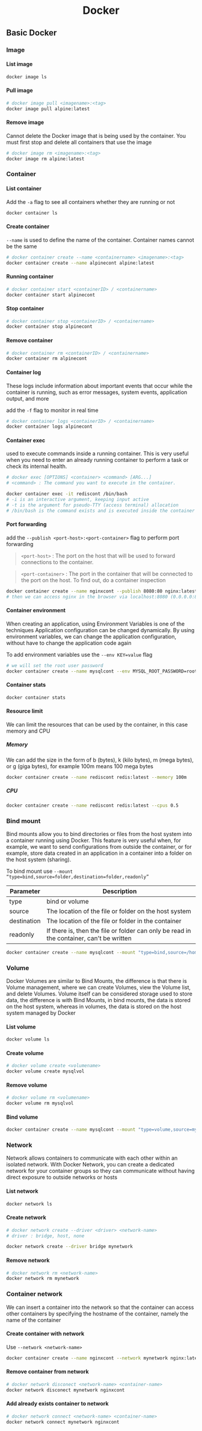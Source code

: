 <h1 align="center">Docker</h1>

## Basic Docker

### Image

#### List image

```bash
docker image ls
```

#### Pull image

```bash
# docker image pull <imagename>:<tag>
docker image pull alpine:latest
```

#### Remove image

Cannot delete the Docker image that is being used by the container. You must first stop and delete all containers that use the image

```bash
# docker image rm <imagename>:<tag>
docker image rm alpine:latest
```

### Container

#### List container

Add the `-a` flag to see all containers whether they are running or not

```bash
docker container ls
```

#### Create container

`--name` is used to define the name of the container. Container names cannot be the same

```bash
# docker container create --name <containername> <imagename>:<tag>
docker container create --name alpinecont alpine:latest
```

#### Running container

```bash
# docker container start <containerID> / <containername>
docker container start alpinecont
```

#### Stop container

```bash
# docker container stop <containerID> / <containername>
docker container stop alpinecont
```

#### Remove container

```bash
# docker container rm <containerID> / <containername>
docker container rm alpinecont
```

#### Container log

These logs include information about important events that occur while the container is running, such as error messages, system events, application output, and more

add the `-f` flag to monitor in real time

```bash
# docker container logs <containerID> / <containername>
docker container logs alpinecont
```

#### Container exec

used to execute commands inside a running container. This is very useful when you need to enter an already running container to perform a task or check its internal health.

```bash
# docker exec [OPTIONS] <container> <command> [ARG...]
# <command> : The command you want to execute in the container.

docker container exec -it rediscont /bin/bash
# -i is an interactive argument, keeping input active
# -t is the argument for pseudo-TTY (access terminal) allocation
# /bin/bash is the command exists and is executed inside the container (in this case, opening a Bash shell inside the container).
```

#### Port forwarding

add the `--publish <port-host>:<port-container>` flag to perform port forwarding

> `<port-host>` : The port on the host that will be used to forward connections to the container.
> <br>

> `<port-container>` : The port in the container that will be connected to the port on the host. To find out, do a container inspection

```bash
docker container create --name nginxcont --publish 8080:80 nginx:latest
# then we can access nginx in the browser via localhost:8080 (0.0.0.0:8080->80/tcp)
```

#### Container environment

When creating an application, using Environment Variables is one of the techniques Application configuration can be changed dynamically. By using environment variables, we can change the application configuration, without have to change the application code again <br>

To add environment variables use the `--env KEY=value` flag

```bash
# we will set the root user password
docker container create --name mysqlcont --env MYSQL_ROOT_PASSWORD=root --publish 3306:3306 mysql:latest
```

#### Container stats

```bash
docker container stats
```

#### Resource limit

We can limit the resources that can be used by the container, in this case memory and CPU

##### Memory

We can add the size in the form of b (bytes), k (kilo bytes), m (mega bytes), or g (giga bytes), for example 100m means 100 mega bytes

```bash
docker container create --name rediscont redis:latest --memory 100m
```

##### CPU

```bash
docker container create --name rediscont redis:latest --cpus 0.5
```

### Bind mount

Bind mounts allow you to bind directories or files from the host system into a container running using Docker. This feature is very useful when, for example, we want to send configurations from outside the container, or for example, store data created in an application in a container into a folder on the host system (sharing). <br>

To bind mount use `--mount “type=bind,source=folder,destination=folder,readonly”`

| Parameter   | Description                                                                              |
| ----------- | ---------------------------------------------------------------------------------------- |
| type        | bind or volume                                                                           |
| source      | The location of the file or folder on the host system                                    |
| destination | The location of the file or folder in the container                                      |
| readonly    | If there is, then the file or folder can only be read in the container, can't be written |

```bash
docker container create --name mysqlcont --mount "type=bind,source=/home/roy/mysql,destination=/var/lib/mysql" --env MYSQL_ROOT_PASSWORD=root --publish 3306:3306 mysql:latest
```

### Volume

Docker Volumes are similar to Bind Mounts, the difference is that there is Volume management, where we can create Volumes, view the Volume list, and delete Volumes. Volume itself can be considered storage used to store data, the difference is with Bind Mounts, in bind mounts, the data is stored on the host system, whereas in volumes, the data is stored on the host system managed by Docker

#### List volume

```bash
docker volume ls
```

#### Create volume

```bash
# docker volume create <volumename>
docker volume create mysqlvol
```

#### Remove volume

```bash
# docker volume rm <volumename>
docker volume rm mysqlvol
```

#### Bind volume

```bash
docker container create --name mysqlcont --mount "type=volume,source=mysqlvol,destination=/var/lib/mysql" --env MYSQL_ROOT_PASSWORD=root --publish 3306:3306 mysql:latest
```

### Network

Network allows containers to communicate with each other within an isolated network. With Docker Network, you can create a dedicated network for your container groups so they can communicate without having direct exposure to outside networks or hosts

#### List network

```bash
docker network ls
```

#### Create network

```bash
# docker network create --driver <driver> <network-name>
# driver : bridge, host, none

docker network create --driver bridge mynetwork
```

#### Remove network

```bash
# docker network rm <network-name>
docker network rm mynetwork
```

### Container network

We can insert a container into the network so that the container can access other containers by specifying the hostname of the container, namely the name of the container

#### Create container with network

Use `--network <network-name>`

```bash
docker container create --name nginxcont --network mynetwork nginx:latest
```

#### Remove container from network

```bash
# docker network disconect <network-name> <container-name>
docker network disconect mynetwork nginxcont
```

#### Add already exists container to network

```bash
# docker network connect <network-name> <container-name>
docker network connect mynetwork nginxcont
```
